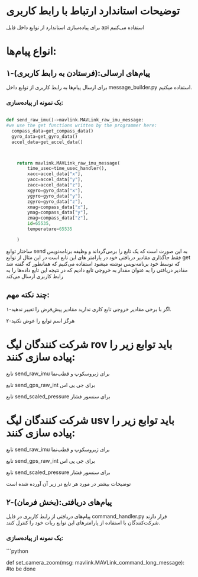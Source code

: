 # توضیحات استاندارد ارتباط با رابط کاربری
برای پیاده‌سازی استاندارد از توابع داخل فایل api استفاده می‌کنیم

# انواع پیام‌ها:

## ۱-پیام‌های ارسالی:(فرستادن به رابط کاربری)

برای ارسال پیام‌ها به رابط کاربری از توابع داخل message_builder.py استفاده میکنیم.

### یک نمونه از پیاده‌سازی:
```python

def send_raw_imu()->mavlink.MAVLink_raw_imu_message:
#we use the get functions written by the programmer here:
  compass_data=get_compass_data()
  gyro_data=get_gyro_data()
  accel_data=get_accel_data()



    return mavlink.MAVLink_raw_imu_message(
        time_usec=time_usec_handler(),
        xacc=accel_data["x"],
        yacc=accel_data["y"],
        zacc=accel_data["z"],
        xgyro=gyro_data["x"],
        ygyro=gyro_data["y"],
        zgyro=gyro_data["z"],
        xmag=compass_data["x"],
        ymag=compass_data["y"],
        zmag=compass_data["z"],
        id=65535,
        temperature=65535

    )


```
ساختار توابع send به این صورت است که یک تابع را برمی‌گرداند و وظیفه برنامه‌نویس فقط جاگذاری مقادیر دریافتی خود در پارامتر های این تابع است
در این مثال از توابع get که توسط خود برنامه‌نویس نوشته میشود استفاده می‌کنیم که همانطور که گفته شد مقادیر دریافتی را به عنوان مقدار به خروجی تابع دادیم که در نتیجه این تابع داده‌ها را به رابط کاربری ارسال می‌کند
## چند نکته مهم:
۱-اگر با برخی مقادیر خروجی تابع کاری ندارید مقادیر پیش‌فرض را تغییر ندهید.

۲-هرگز اسم توابع را عوض نکنید
# شرکت کنندگان لیگ rov  باید توابع زیر را پیاده سازی کنند:
تابع send_raw_imu برای ژیروسکوپ و قطب‌نما

تابع send_gps_raw_int برای جی پی اس

تابع send_scaled_pressure برای سنسور فشار

# شرکت کنندگان لیگ usv  باید توابع زیر را پیاده سازی کنند:
تابع send_raw_imu برای ژیروسکوپ و قطب‌نما

تابع send_gps_raw_int برای جی پی اس

تابع send_scaled_pressure برای سنسور فشار

توضیحات بیشتر در مورد هر تابع در زیر آن آورده شده است

## ۲-پیام‌های دریافتی:(بخش فرمان)
پیام‌های دریافتی از رابط کاربری در فایل command_handler.py قرار دارند شرکت‌کنندگان با استفاده از پارامترهای این توابع ربات خود را کنترل کنند.

### یک نمونه از پیاده‌سازی:

‍‍```python

def set_camera_zoom(msg: mavlink.MAVLink_command_long_message):
  #to be done
  


```






